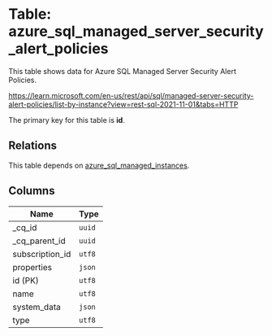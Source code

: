# Table: azure_sql_managed_server_security_alert_policies

This table shows data for Azure SQL Managed Server Security Alert Policies.

https://learn.microsoft.com/en-us/rest/api/sql/managed-server-security-alert-policies/list-by-instance?view=rest-sql-2021-11-01&tabs=HTTP

The primary key for this table is **id**.

## Relations

This table depends on [azure_sql_managed_instances](azure_sql_managed_instances.md).

## Columns

| Name          | Type          |
| ------------- | ------------- |
|_cq_id|`uuid`|
|_cq_parent_id|`uuid`|
|subscription_id|`utf8`|
|properties|`json`|
|id (PK)|`utf8`|
|name|`utf8`|
|system_data|`json`|
|type|`utf8`|